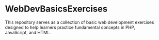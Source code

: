 # WebDevBasicsExercises
This repository serves as a collection of basic web development exercises designed to help learners practice fundamental concepts in PHP, JavaScript, and HTML.
